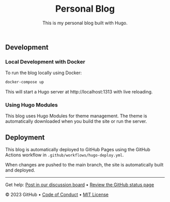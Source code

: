 <header>

<!--
  <<< Author notes: Course header >>>
  Include a 1280×640 image, course title in sentence case, and a concise description in emphasis.
  In your repository settings: enable template repository, add your 1280×640 social image, auto delete head branches.
  Add your open source license, GitHub uses MIT license.
-->

# Personal Blog

This is my personal blog built with Hugo.

</header>

## Development

### Local Development with Docker

To run the blog locally using Docker:

```bash
docker-compose up
```

This will start a Hugo server at http://localhost:1313 with live reloading.

### Using Hugo Modules

This blog uses Hugo Modules for theme management. The theme is automatically downloaded when you build the site or run the server.

## Deployment

This blog is automatically deployed to GitHub Pages using the GitHub Actions workflow in `.github/workflows/hugo-deploy.yml`.

When changes are pushed to the main branch, the site is automatically built and deployed.

<footer>

<!--
  <<< Author notes: Footer >>>
  Add a link to get support, GitHub status page, code of conduct, license link.
-->

---

Get help: [Post in our discussion board](https://github.com/orgs/skills/discussions/categories/github-pages) &bull; [Review the GitHub status page](https://www.githubstatus.com/)

&copy; 2023 GitHub &bull; [Code of Conduct](https://www.contributor-covenant.org/version/2/1/code_of_conduct/code_of_conduct.md) &bull; [MIT License](https://gh.io/mit)

</footer>
